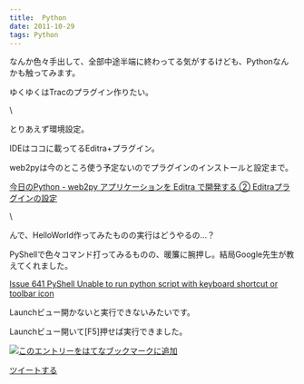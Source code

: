 ```yaml
---
title:  Python
date: 2011-10-29
tags: Python
---
```

なんか色々手出して、全部中途半端に終わってる気がするけども、Pythonなんかも触ってみます。

ゆくゆくはTracのプラグイン作りたい。

\

とりあえず環境設定。

IDEはココに載ってるEditra+プラグイン。

web2pyは今のところ使う予定ないのでプラグインのインストールと設定まで。

[今日のPython - web2py アプリケーションを Editra で開発する ②
Editraプラグインの設定](http://todayspython.blogspot.com/2011/07/web2py-editra-editra.html)

\

んで、HelloWorld作ってみたものの実行はどうやるの…？

PyShellで色々コマンド打ってみるものの、暖簾に腕押し。結局Google先生が教えてくれました。

[Issue 641 PyShell Unable to run python script with keyboard shortcut or
toolbar icon](http://code.google.com/p/editra/issues/detail?id=641)

Launchビュー開かないと実行できないみたいです。

Launchビュー開いて[F5]押せば実行できました。

[![このエントリーをはてなブックマークに追加](http://b.st-hatena.com/images/entry-button/button-only.gif)](http://b.hatena.ne.jp/entry/http://d.hatena.ne.jp "このエントリーをはてなブックマークに追加")

[ツイートする](http://twitter.com/share)
